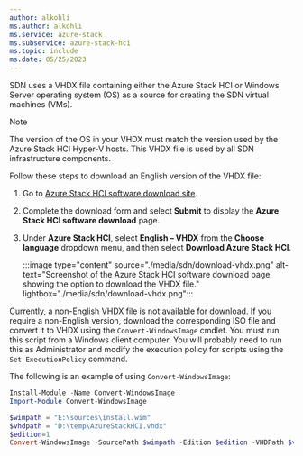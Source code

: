 ```yaml
---
author: alkohli
ms.author: alkohli
ms.service: azure-stack
ms.subservice: azure-stack-hci
ms.topic: include
ms.date: 05/25/2023
---
```



SDN uses a VHDX file containing either the Azure Stack HCI or Windows Server operating system (OS) as a source for creating the SDN virtual machines (VMs).

> [!NOTE]
> The version of the OS in your VHDX must match the version used by the Azure Stack HCI Hyper-V hosts. This VHDX file is used by all SDN infrastructure components.

Follow these steps to download an English version of the VHDX file:

1. Go to [Azure Stack HCI software download site](https://azure.microsoft.com/contact/azure-stack-hci/).
1. Complete the download form and select **Submit** to display the **Azure Stack HCI software download** page.
1. Under **Azure Stack HCI**, select **English – VHDX** from the **Choose language** dropdown menu, and then select **Download Azure Stack HCI**.

    :::image type="content" source="./media/sdn/download-vhdx.png" alt-text="Screenshot of the Azure Stack HCI software download page showing the option to download the VHDX file." lightbox="./media/sdn/download-vhdx.png":::

Currently, a non-English VHDX file is not available for download. If you require a non-English version, download the corresponding ISO file and convert it to VHDX using the `Convert-WindowsImage` cmdlet. You must run this script from a Windows client computer. You will probably need to run this as Administrator and modify the execution policy for scripts using the `Set-ExecutionPolicy` command.

The following is an example of using `Convert-WindowsImage`:

```powershell
Install-Module -Name Convert-WindowsImage
Import-Module Convert-WindowsImage

$wimpath = "E:\sources\install.wim"
$vhdpath = "D:\temp\AzureStackHCI.vhdx"
$edition=1
Convert-WindowsImage -SourcePath $wimpath -Edition $edition -VHDPath $vhdpath -SizeBytes 500GB -DiskLayout UEFI
```